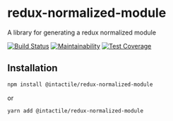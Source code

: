# redux-normalized-module

A library for generating a redux normalized module

[![Build Status](https://travis-ci.org/intactile/redux-normalized-module.svg?branch=master)](https://travis-ci.org/intactile/redux-normalized-module)
[![Maintainability](https://api.codeclimate.com/v1/badges/720449d047afa55671a9/maintainability)](https://codeclimate.com/github/intactile/redux-normalized-module/maintainability)
[![Test Coverage](https://api.codeclimate.com/v1/badges/720449d047afa55671a9/test_coverage)](https://codeclimate.com/github/intactile/redux-normalized-module/test_coverage)

## Installation

```bash
npm install @intactile/redux-normalized-module
```

or

```bash
yarn add @intactile/redux-normalized-module
```
